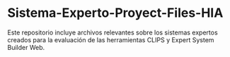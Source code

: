# Sistema-Experto-Proyect-Files-HIA
Este repositorio incluye archivos relevantes sobre los sistemas expertos creados para la evaluación de las herramientas CLIPS y Expert System Builder Web.
